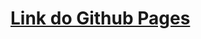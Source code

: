 # <a href="https://peterpoterek.github.io/goit-markup-hw-04/" target="_blank">Link do Github Pages</a>
